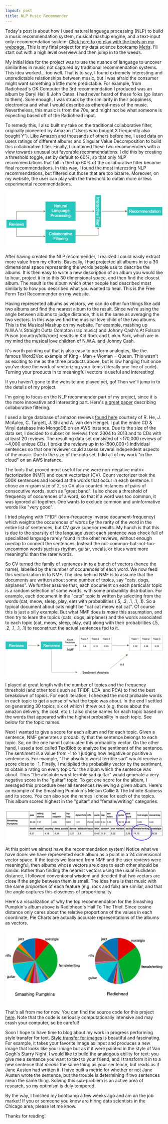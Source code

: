 ```yaml
---
layout: post
title: NLP Music Recommender
---
```


Today's post is about how I used natural language processing (NLP) to build a music recommendation system, musical mashup engine, and a text-input only recommendation system. [Click here to go play with the tools on my webpage.](http://michaelaaroncantrell.pythonanywhere.com/) This is my final project for my data science bootcamp [Metis](https://www.thisismetis.com/). I'll start out with a high level overview and then jump in to the weeds.

My initial idea for the project was to use the nuance of language to uncover similarities in music not captured by traditional recommendation systems. This idea worked... too well. That is to say, I found extremely interesting and unpredictable relationships between music, but I was afraid the consumer might want something a little more predictable. For example, from Radiohead's OK Computer the 3rd recommendation I produced was an album by Daryl Hall & John Oates. I had never heard of these folks (go listen to them). Sure enough, I was struck by the similarity in their poppiness, electronica and what I would describe as ethereal-ness of the music. Nevertheless, this music is from the 70s, and might not be what someone is expecting based off of the Radiohead input. 

To remedy this, I also built my take on the traditional collaborative filter, originally pioneered by Amazon ("Users who bought X frequently also bought Y"). Like Amazon and thousands of others before me, I used data on users ratings of different albums and Singular Value Decomposition to build this collaborative filter. Finally, I combined these two recommenders with a view towards unusual but favorable recommendations. I did this by creating a threshold toggle, set by default to 60%, so that only NLP recommendations that fall in the top 60% of the collaborative filter become final recommendations. In this way, I found the most interesting NLP recommendations, but filtered out those that are too bizarre. Moreover, on my website, the user can play with the threshold to obtain more or less experimental recommendations. 

![Interactive Recommendation Process](https://github.com/michaelaaroncantrell/michaelaaroncantrell.github.io/blob/master/_posts/NLP_music/images/RecProcess.png)

After having created the NLP recommender, I realized I could easily extract more value from my efforts. Basically, I had projected all albums in to a 30 dimensional space representing the words people use to describe the albums. It is then easy to write a new description of an album you would like to hear, project it in to this 30 dimensional space, and then find the closest album. The result is the album which other people had described most similarly to how you described what you wanted to hear. This is the Free Form Text Recommender on my website.

Having represented albums as vectors, we can do other fun things like add two albums and find the nearest album to the result. Since we're using the angle between albums to judge distance, this is the same as averaging the two vectors. In this way we find the musical love child of the two albums. This is the Musical Mashup on my website. For example, mashing up N.W.A.'s Straight Outta Compton (rap music) and Johnny Cash's At Folsom Prison (country/folk/rock) results in Kid Rock and Linkin Park, which are in my mind the musical love children of N.W.A. and Johnny Cash.

It's worth pointing out that is also easy to perform analogies, like the famous Word2Vec example of King - Man + Woman = Queen. This wasn't as exciting to me as the three products above, but is low hanging fruit once you've done the work of vectorizing your items (literally one line of code). Turning your products in to meaningful vectors is useful and interesting!

If you haven't gone to the website and played yet, go! Then we'll jump in to the details of my project.

I'm going to focus on the NLP recommender part of my project, since it is the more innovative and interesting part. Here's [a great paper](http://herbrete.vvv.enseirb-matmeca.fr/IR/CF_Recsys_Survey.pdf) describing collaborative filtering.

I used a large database of amazon reviews [found here](http://jmcauley.ucsd.edu/data/amazon/) courtesy of R. He, J. McAuley, C. Targett, J. Shi and A. van den Hengel. I put the entire CD & Vinyl database into MongoDB on an AWS instance. Due to the size of the data set, I decided to subset on reviews from 2004 to 2013 and to CDs with at least 20 reviews. The resulting data set consisted of ~170,000 reviews of ~4,000 unique CDs. I broke the reviews up in to (500,000+) individual sentences so that one reviewer could assess several independent aspects of the music. Due to the size of the data set, I did all of my work "in the cloud" on an AWS instance.

The tools that proved most useful for me were non-negative matrix factorization (NMF) and count vectorizer (CV). Count vectorizer took the 500K sentences and looked at the words that occur in each sentence. I chose an n-gram size of 2, so CV also counted instances of pairs of consecutive words, such as "great band". I also chose a threshold of frequency of occurences of a word, so that if a word was too common, it was ignored all together. One wants to exclude common and uninformative words like "very good".

I tried playing with TFIDF (term-frequency inverse document-frequency) which weights the occurences of words by the rarity of the word in the entire list of sentences, but CV gave superior results. My hunch is that this is due to the sparsity of the language used: each sentence was chock full of specialized language rarely found in the other reviews, without enough overlap to connect the sentences. Instead the not-common-but-not-too-uncommon words such as rhythm, guitar, vocals, or blues were more meaningful than the rarer words.

So CV turned the family of sentences in to a bunch of vectors (hence the name), labelled by the number of occurences of each word. We now feed this vectorization in to NMF. The idea behind NMF is to assume that the documents are written about some number of topics, say "cats, dogs, airplanes". We further assume that, each document on each particular topic is a random selection of some words, with some probability distribution. For example, each document in the "cats" topic is written by selecting from the words (cat, meow, sleep, play, eat) with probabilities (.5, .2, .1, .1, .1). So a typical document about cats might be "cat cat meow eat cat". Of course this is just a silly example. But what NMF does is *make* this assumption, and then try to learn the topics (cats, dogs, airplanes) and the words associated to each topic (cat, meow, sleep, play, eat) along with their probabilities (.5, .2, .1, .1, .1) to reconstruct the actual sentences fed to it.

![NLP Process](https://raw.githubusercontent.com/michaelaaroncantrell/michaelaaroncantrell.github.io/master/_posts/NLP_music/images/NLPProcess.png)

I played at great length with the number of topics and the frequency threshold (and other tools such as TFIDF, LDA, and PCA) to find the best breakdown of topics. For each iteration, I checked the most probable words in each topic to get a sense of what the topic was about. In the end I settled on generating 30 topics, six of which I threw out (e.g. those about the amazon delivery, the cost, etc.). I also chose names for each topic based on the words that appeared with the highest probability in each topic. See below for the topic names.

Next I wanted to give a score for each album and for each topic. Given a sentence, NMF generates a probability that the sentence belongs to each topic. So, on the one hand I calculated this probability vector. On the other hand, I used a tool called TextBlob to analyze the sentiment of the sentence. The sentiment is a value from -1 to 1 judging how negative or positive a sentence is. For example, "The absolute worst terrible sad" would receive a score close to -1. Finally, I multiplied the probability vector by the sentiment, to obtain a rating on every topic for the album which the sentence was about. Thus "the absolute worst terrible sad guitar" would generate a very negative score in the "guitar" topic. To get one score for the album, I averaged this procedure over all sentences reviewing a given album. Here's an example of the Smashing Pumpkin's Mellon Collie & The Infinite Sadness and its score. You can also see the names I chose for each of the topics. This album scored highest in the "guitar" and "female/writing" categories.

![Smashing Pumpkins As NLP Vector](https://github.com/michaelaaroncantrell/michaelaaroncantrell.github.io/blob/master/_posts/NLP_music/images/VectorExample.png)

At this point we almost have the recommendation system! Notice what we have done: we have represented each album as a point in a 24 dimensional vector space. If the topics we learned from NMF and the user reviews were meaningful, then albums whose vectors are close to each other should be similar. Rather than finding the nearest vectors using the usual Euclidean distance, I followed conventional wisdom and decided that two vectors are close if the angle between them is small. The idea here is that music with the same *proportion* of each feature (e.g. rock and folk) are similar, and that the angle captures this closeness of proportionality. 

Here's a visualization of why the top recommendation for the Smashing Pumpkin's album above is Radiohead's Hail To The Thief. Since cosine distance only cares about the relative proportions of the values in each coordinate, Pie Charts are actually accurate representations of the albums as vectors.

![Pumpkins and Radiohead as Pie Charts](https://github.com/michaelaaroncantrell/michaelaaroncantrell.github.io/blob/master/_posts/NLP_music/images/PieCharts.png)

That's all from me for now. You can find the source code for this project [here](https://github.com/michaelaaroncantrell/Word-Riff/blob/master/finalproject.ipynb). Note that the code is seriously computationally intensive and may crash your computer, so be careful!

Soon I hope to have time to blog about my work in progress performing style transfer for text. [Style transfer for images](http://genekogan.com/works/style-transfer/) is beautiful and fascinating. For example, it takes your favorite image as input and produces a new image that looks like your image but as if it were painted in the style of Van Gogh's Starry Night. I would like to build the analogous ability for text: you give me a sentence you want to text to your friend, and I transform it in to a new sentence that *means* the same thing as your sentence, but reads as if Jane Austen had written it. I have built a metric for whether or not Jane Austen wrote the sentence, but the trouble is determining if two sentences mean the same thing. Solving this sub-problem is an active area of research, so my optimism is duly tempered.

By the way, I finished my bootcamp a few weeks ago and am on the job market! If you or someone you know are hiring data scientists in the Chicago area, please let me know.

Thanks for reading!



<!--  -->
<!-- There are lots of websites/apps, including Pandora, Spotify and Amazon music that recommend music based on the music you like. From what I understand, Amazon's recommendations are generated by finding what other users with purchase history similar to yours also like. Pandora was among the first online recommendation systems, and initially had music experts rate music on several musical features. They now also have a up/down vote which they incorporate. Spotify is an extremely successful business whose recommendation algorithm is worth millions of dollars. My idea was to have customers rate music on several musical features, instead of experts. To do this, I used customer reviews of music to extract topics and analyzed the sentiment of each review to give the music a rating on that topic.

Since I was using historical customer reviews, I couldn't actually dictate the topics the customers should rate the music on. Rather, I had to find out what latent topics the customers *were* writing about. This was exciting, because the nuance of the language the customers used revealed surprising relationships between music. For example, customers might praise both Taylor Swift and Aretha Franklin for "female vocals".  -->